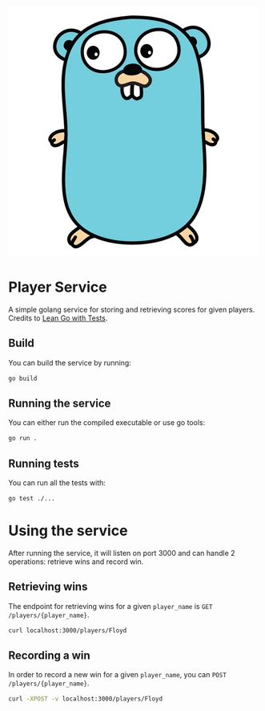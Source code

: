 ![Golang Mascot](assets/go.webp "Golang Mascot")

# Player Service
A simple golang service for storing and retrieving scores for given players. Credits to [Lean Go with Tests](https://quii.gitbook.io/learn-go-with-tests).

## Build
You can build the service by running:
```bash
go build
```

## Running the service
You can either run the compiled executable or use go tools:
```bash
go run .
```

## Running tests
You can run all the tests with:
```bash
go test ./...
```

# Using the service
After running the service, it will listen on port 3000 and can handle 2 operations: retrieve wins and record win.

## Retrieving wins
The endpoint for retrieving wins for a given `player_name` is `GET /players/{player_name}`.
```bash
curl localhost:3000/players/Floyd
```

## Recording a win
In order to record a new win for a given `player_name`, you can `POST /players/{player_name}`.
```bash
curl -XPOST -v localhost:3000/players/Floyd
```

